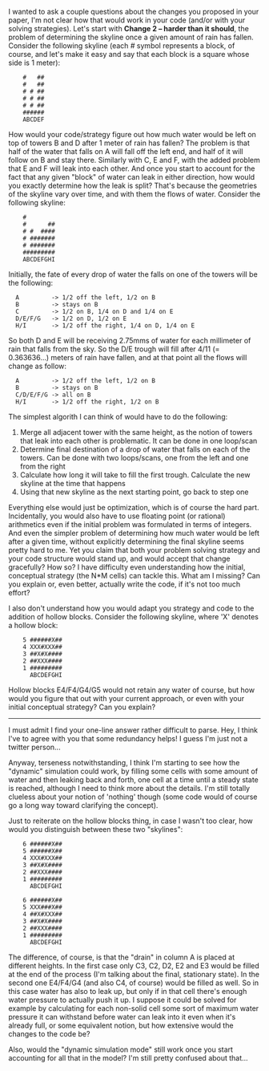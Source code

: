 I wanted to ask a couple questions about the changes you proposed in your paper, I'm not clear how that would work in your code (and/or with your solving strategies). Let's start with **Change 2 – harder than it should**, the problem of determining the skyline once a given amount of rain has fallen. Consider the following skyline (each *#* symbol represents a block, of course, and let's make it easy and say that each block is a square whose side is 1 meter):

```
    #   ##
    #   ##
    # # ##
    # # ##
    # # ##
    ######
    ABCDEF
```

How would your code/strategy figure out how much water would be left on top of towers B and D after 1 meter of rain has fallen? The problem is that half of the water that falls on A will fall off the left end, and half of it will follow on B and stay there. Similarly with C, E and F, with the added problem that E and F will leak into each other.
And once you start to account for the fact that any given "block" of water can leak in either direction, how would you exactly determine how the leak is split? That's because the geometries of the skyline vary over time, and with them the flows of water. Consider the following skyline:

```
    #
    #      ##
    # #  ####
    # #######
    # #######
    #########
    ABCDEFGHI
```

Initially, the fate of every drop of water the falls on one of the towers will be the following:

```
  A         -> 1/2 off the left, 1/2 on B
  B         -> stays on B
  C         -> 1/2 on B, 1/4 on D and 1/4 on E
  D/E/F/G   -> 1/2 on D, 1/2 on E
  H/I       -> 1/2 off the right, 1/4 on D, 1/4 on E
```

So both D and E will be receiving 2.75mms of water for each millimeter of rain that falls from the sky. So the D/E trough will fill after 4/11 (= 0.363636...) meters of rain have fallen, and at that point all the flows will change as follow:

```
  A         -> 1/2 off the left, 1/2 on B
  B         -> stays on B
  C/D/E/F/G -> all on B
  H/I       -> 1/2 off the right, 1/2 on B
```

The simplest algorith I can think of would have to do the following:

  1) Merge all adjacent tower with the same height, as the notion of towers that leak into each other is problematic. It can be done in one loop/scan
  2) Determine final destination of a drop of water that falls on each of the towers. Can be done with two loops/scans, one from the left and one from the right
  3) Calculate how long it will take to fill the first trough. Calculate the new skyline at the time that happens
  4) Using that new skyline as the next starting point, go back to step one

Everything else would just be optimization, which is of course the hard part. Incidentally, you would also have to use floating point (or rational) arithmetics even if the initial problem was formulated in terms of integers. And even the simpler problem of determining how much water would be left after a given time, without explicitly determining the final skyline seems pretty hard to me.
Yet you claim that both your problem solving strategy and your code structure would stand up, and would accept that change gracefully? How so? I have difficulty even understanding how the initial, conceptual strategy (the N*M cells) can tackle this. What am I missing? Can you explain or, even better, actually write the code, if it's not too much effort?

I also don't understand how you would adapt you strategy and code to the addition of hollow blocks. Consider the following skyline, where 'X' denotes a hollow block:

```
    5 ######X##
    4 XXX#XXX##
    3 ##X#X####
    2 ##XXX####
    1 #########
      ABCDEFGHI
```

Hollow blocks E4/F4/G4/G5 would not retain any water of course, but how would you figure that out with your current approach, or even with your initial conceptual strategy? Can you explain?

---

I must admit I find your one-line answer rather difficult to parse. Hey, I think I've to agree with you that some redundancy helps! I guess I'm just not a twitter person...

Anyway, terseness notwithstanding, I think I'm starting to see how the "dynamic" simulation could work, by filling some cells with some amount of water and then leaking back and forth, one cell at a time until a steady state is reached, although I need to think more about the details. I'm still totally clueless about your notion of 'nothing' though (some code would of course go a long way toward clarifying the concept).

Just to reiterate on the hollow blocks thing, in case I wasn't too clear, how would you distinguish between these two "skylines":

```
    6 ######X##
    5 ######X##
    4 XXX#XXX##
    3 ##X#X####
    2 ##XXX####
    1 #########
      ABCDEFGHI

    6 ######X##
    5 XXX###X##
    4 ##X#XXX##
    3 ##X#X####
    2 ##XXX####
    1 #########
      ABCDEFGHI
```

The difference, of course, is that the "drain" in column A is placed at different heights. In the first case only C3, C2, D2, E2 and E3 would be filled at the end of the process (I'm talking about the final, stationary state). In the second one E4/F4/G4 (and also C4, of course) would be filled as well. So in this case water has also to leak up, but only if in that cell there's enough water pressure to actually push it up. I suppose it could be solved for example by calculating for each non-solid cell some sort of maximum water pressure it can withstand before water can leak into it even when it's already full, or some equivalent notion, but how extensive would the changes to the code be?

Also, would the "dynamic simulation mode" still work once you start accounting for all that in the model? I'm still pretty confused about that...
